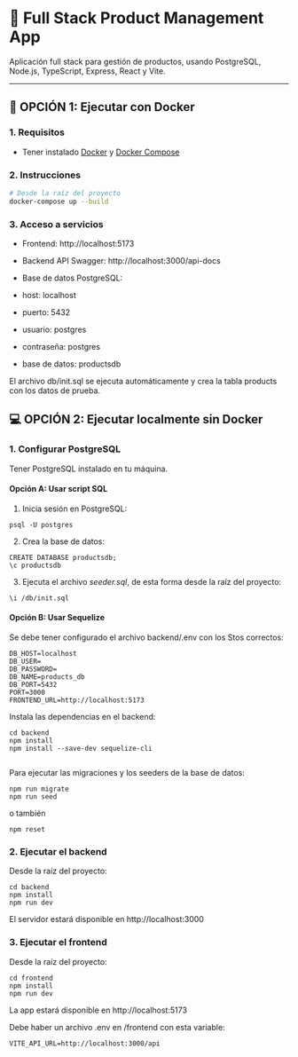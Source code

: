 # 🧪 Full Stack Product Management App

Aplicación full stack para gestión de productos, usando PostgreSQL, Node.js, TypeScript, Express, React y Vite.

---

## 🚀 OPCIÓN 1: Ejecutar con Docker

### 1. Requisitos

- Tener instalado [Docker](https://www.docker.com/) y [Docker Compose](https://docs.docker.com/compose/)

### 2. Instrucciones

```bash
# Desde la raíz del proyecto
docker-compose up --build
```

### 3. Acceso a servicios

- Frontend: http://localhost:5173

- Backend API Swagger: http://localhost:3000/api-docs

- Base de datos PostgreSQL:

- host: localhost

 - puerto: 5432

- usuario: postgres

- contraseña: postgres

- base de datos: productsdb

El archivo db/init.sql se ejecuta automáticamente y crea la tabla products con los datos de prueba.

## 💻 OPCIÓN 2: Ejecutar localmente sin Docker


### 1. Configurar PostgreSQL
Tener PostgreSQL instalado en tu máquina.

#### Opción A: Usar script SQL
1. Inicia sesión en PostgreSQL:
```
psql -U postgres
```
2. Crea la base de datos:
```
CREATE DATABASE productsdb;
\c productsdb
```
3. Ejecuta el archivo _seeder.sql_, de esta forma desde la raíz del proyecto:
```
\i /db/init.sql
```

#### Opción B: Usar Sequelize
Se debe tener configurado el archivo backend/.env con los Stos correctos:
```
DB_HOST=localhost
DB_USER=
DB_PASSWORD=
DB_NAME=products_db
DB_PORT=5432
PORT=3000
FRONTEND_URL=http://localhost:5173
```

Instala las dependencias en el backend:

```
cd backend
npm install 
npm install --save-dev sequelize-cli
 
```
Para ejecutar las migraciones y los seeders de la base de datos:

```
npm run migrate
npm run seed
```
o también
```
npm reset
```
### 2. Ejecutar el backend
Desde la raíz del proyecto:
```
cd backend
npm install
npm run dev
```
El servidor estará disponible en http://localhost:3000

### 3. Ejecutar el frontend
Desde la raíz del proyecto:
```
cd frontend
npm install
npm run dev 
```
La app estará disponible en http://localhost:5173

Debe haber un archivo .env en /frontend con esta variable:
```
VITE_API_URL=http://localhost:3000/api
```


